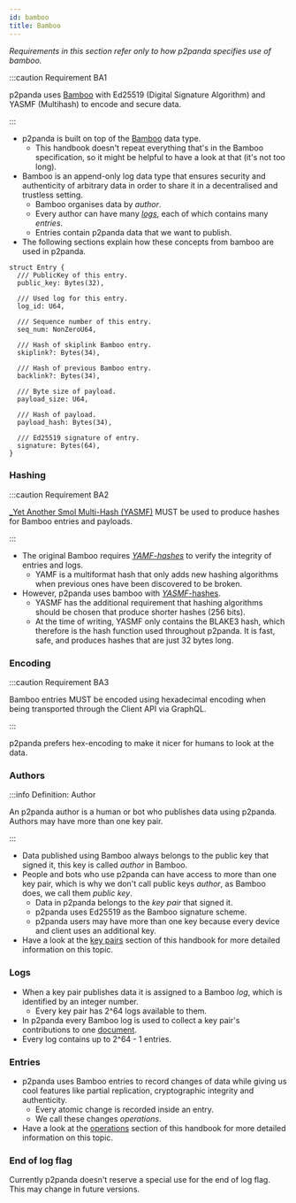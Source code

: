 ```yaml
---
id: bamboo
title: Bamboo
---
```


_Requirements in this section refer only to how p2panda specifies use of bamboo._

:::caution Requirement BA1

p2panda uses [Bamboo][bamboo_spec] with Ed25519 (Digital Signature Algorithm) and YASMF (Multihash) to encode and secure data.

:::

- p2panda is built on top of the [Bamboo][bamboo_spec] data type.
  - This handbook doesn't repeat everything that's in the Bamboo specification, so it might be helpful to have a look at that (it's not too long).
- Bamboo is an append-only log data type that ensures security and authenticity of arbitrary data in order to share it in a decentralised and trustless setting.
  - Bamboo organises data by _author_.
  - Every author can have many [_logs_](#logs), each of which contains many _entries_.
  - Entries contain p2panda data that we want to publish.
- The following sections explain how these concepts from bamboo are used in p2panda.

```
struct Entry {
  /// PublicKey of this entry.
  public_key: Bytes(32),

  /// Used log for this entry.
  log_id: U64,

  /// Sequence number of this entry.
  seq_num: NonZeroU64,

  /// Hash of skiplink Bamboo entry.
  skiplink?: Bytes(34),

  /// Hash of previous Bamboo entry.
  backlink?: Bytes(34),

  /// Byte size of payload.
  payload_size: U64,

  /// Hash of payload.
  payload_hash: Bytes(34),

  /// Ed25519 signature of entry.
  signature: Bytes(64),
}
```

### Hashing

:::caution Requirement BA2

[\_Yet Another Smol Multi-Hash (YASMF)][yasmf] MUST be used to produce hashes for Bamboo entries and payloads.

:::

- The original Bamboo requires [_YAMF-hashes_][yamf] to verify the integrity of entries and logs.
  - YAMF is a multiformat hash that only adds new hashing algorithms when previous ones have been discovered to be broken.
- However, p2panda uses bamboo with [_YASMF_-hashes][yasmf].
  - YASMF has the additional requirement that hashing algorithms should be chosen that produce shorter hashes (256 bits).
  - At the time of writing, YASMF only contains the BLAKE3 hash, which therefore is the hash function used throughout p2panda. It is fast, safe, and produces hashes that are just 32 bytes long.

### Encoding

:::caution Requirement BA3

Bamboo entries MUST be encoded using hexadecimal encoding when being transported through the Client API via GraphQL.

:::

p2panda prefers hex-encoding to make it nicer for humans to look at the data.

### Authors

:::info Definition: Author

An p2panda author is a human or bot who publishes data using p2panda. Authors may have more than one key pair.

:::

- Data published using Bamboo always belongs to the public key that signed it, this key is called _author_ in Bamboo.
- People and bots who use p2panda can have access to more than one key pair, which is why we don't call public keys _author_, as Bamboo does, we call them _public key_.
  - Data in p2panda belongs to the _key pair_ that signed it.
  - p2panda uses Ed25519 as the Bamboo signature scheme.
  - p2panda users may have more than one key because every device and client uses an additional key.
- Have a look at the [key pairs][key_pairs] section of this handbook for more detailed information on this topic.

### Logs

- When a key pair publishes data it is assigned to a Bamboo _log_, which is identified by an integer number.
  - Every key pair has 2^64 logs available to them.
- In p2panda every Bamboo log is used to collect a key pair's contributions to one [document][documents].
- Every log contains up to 2^64 - 1 entries.

### Entries

- p2panda uses Bamboo entries to record changes of data while giving us cool features like partial replication, cryptographic integrity and authenticity.
  - Every atomic change is recorded inside an entry.
  - We call these changes _operations_.
- Have a look at the [operations][operations] section of this handbook for more detailed information on this topic.

### End of log flag

Currently p2panda doesn't reserve a special use for the end of log flag. This may change in future versions.

[bamboo_spec]: https://github.com/AljoschaMeyer/bamboo
[documents]: /specification/data-types/documents
[key_pairs]: /specification/data-types/key-pairs
[operations]: /specification/data-types/operations
[yamf]: https://github.com/AljoschaMeyer/yamf-hash
[yasmf]: https://github.com/bamboo-rs/yasmf-hash-spec
